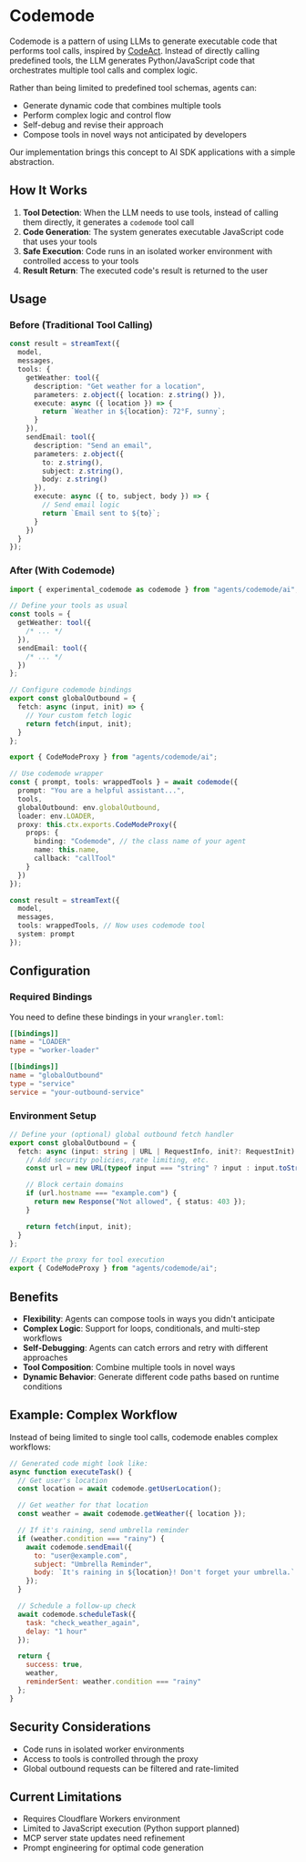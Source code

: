 # Codemode

Codemode is a pattern of using LLMs to generate executable code that performs tool calls, inspired by [CodeAct](https://machinelearning.apple.com/research/codeact). Instead of directly calling predefined tools, the LLM generates Python/JavaScript code that orchestrates multiple tool calls and complex logic.

Rather than being limited to predefined tool schemas, agents can:

- Generate dynamic code that combines multiple tools
- Perform complex logic and control flow
- Self-debug and revise their approach
- Compose tools in novel ways not anticipated by developers

Our implementation brings this concept to AI SDK applications with a simple abstraction.

## How It Works

1. **Tool Detection**: When the LLM needs to use tools, instead of calling them directly, it generates a `codemode` tool call
2. **Code Generation**: The system generates executable JavaScript code that uses your tools
3. **Safe Execution**: Code runs in an isolated worker environment with controlled access to your tools
4. **Result Return**: The executed code's result is returned to the user

## Usage

### Before (Traditional Tool Calling)

```typescript
const result = streamText({
  model,
  messages,
  tools: {
    getWeather: tool({
      description: "Get weather for a location",
      parameters: z.object({ location: z.string() }),
      execute: async ({ location }) => {
        return `Weather in ${location}: 72°F, sunny`;
      }
    }),
    sendEmail: tool({
      description: "Send an email",
      parameters: z.object({
        to: z.string(),
        subject: z.string(),
        body: z.string()
      }),
      execute: async ({ to, subject, body }) => {
        // Send email logic
        return `Email sent to ${to}`;
      }
    })
  }
});
```

### After (With Codemode)

```typescript
import { experimental_codemode as codemode } from "agents/codemode/ai";

// Define your tools as usual
const tools = {
  getWeather: tool({
    /* ... */
  }),
  sendEmail: tool({
    /* ... */
  })
};

// Configure codemode bindings
export const globalOutbound = {
  fetch: async (input, init) => {
    // Your custom fetch logic
    return fetch(input, init);
  }
};

export { CodeModeProxy } from "agents/codemode/ai";

// Use codemode wrapper
const { prompt, tools: wrappedTools } = await codemode({
  prompt: "You are a helpful assistant...",
  tools,
  globalOutbound: env.globalOutbound,
  loader: env.LOADER,
  proxy: this.ctx.exports.CodeModeProxy({
    props: {
      binding: "Codemode", // the class name of your agent
      name: this.name,
      callback: "callTool"
    }
  })
});

const result = streamText({
  model,
  messages,
  tools: wrappedTools, // Now uses codemode tool
  system: prompt
});
```

## Configuration

### Required Bindings

You need to define these bindings in your `wrangler.toml`:

```toml
[[bindings]]
name = "LOADER"
type = "worker-loader"

[[bindings]]
name = "globalOutbound"
type = "service"
service = "your-outbound-service"
```

### Environment Setup

```typescript
// Define your (optional) global outbound fetch handler
export const globalOutbound = {
  fetch: async (input: string | URL | RequestInfo, init?: RequestInit) => {
    // Add security policies, rate limiting, etc.
    const url = new URL(typeof input === "string" ? input : input.toString());

    // Block certain domains
    if (url.hostname === "example.com") {
      return new Response("Not allowed", { status: 403 });
    }

    return fetch(input, init);
  }
};

// Export the proxy for tool execution
export { CodeModeProxy } from "agents/codemode/ai";
```

## Benefits

- **Flexibility**: Agents can compose tools in ways you didn't anticipate
- **Complex Logic**: Support for loops, conditionals, and multi-step workflows
- **Self-Debugging**: Agents can catch errors and retry with different approaches
- **Tool Composition**: Combine multiple tools in novel ways
- **Dynamic Behavior**: Generate different code paths based on runtime conditions

## Example: Complex Workflow

Instead of being limited to single tool calls, codemode enables complex workflows:

```javascript
// Generated code might look like:
async function executeTask() {
  // Get user's location
  const location = await codemode.getUserLocation();

  // Get weather for that location
  const weather = await codemode.getWeather({ location });

  // If it's raining, send umbrella reminder
  if (weather.condition === "rainy") {
    await codemode.sendEmail({
      to: "user@example.com",
      subject: "Umbrella Reminder",
      body: `It's raining in ${location}! Don't forget your umbrella.`
    });
  }

  // Schedule a follow-up check
  await codemode.scheduleTask({
    task: "check_weather_again",
    delay: "1 hour"
  });

  return {
    success: true,
    weather,
    reminderSent: weather.condition === "rainy"
  };
}
```

## Security Considerations

- Code runs in isolated worker environments
- Access to tools is controlled through the proxy
- Global outbound requests can be filtered and rate-limited

## Current Limitations

- Requires Cloudflare Workers environment
- Limited to JavaScript execution (Python support planned)
- MCP server state updates need refinement
- Prompt engineering for optimal code generation
